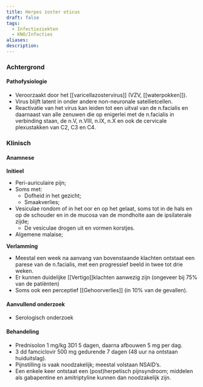 ```yaml
---
title: Herpes zoster oticus
draft: false
tags:
  - Infectieziekten
  - KNO/Infecties
aliases: 
description:
---
```


### Achtergrond
#### Pathofysiologie

- Veroorzaakt door het [[varicellazostervirus]] (VZV, [[waterpokken]]).
- Virus blijft latent in onder andere non-neuronale satellietcellen.
- Reactivatie van het virus kan leiden tot een uitval van de n.facialis en daarnaast van alle zenuwen die op enigerlei met de n.facialis in verbinding staan, de n.V, n.VIII, n.IX, n.X en ook de cervicale plexustakken van C2, C3 en C4.

### Klinisch

#### Anamnese
**Initieel**
- Peri-auriculaire pijn;
- Soms met: 
	- Dofheid in het gezicht;
	- Smaakverlies;
- Vesiculae rondom of in het oor en op het gelaat, soms tot in de hals en op de schouder en in de mucosa van de mondholte aan de ipsilaterale zijde;
	- De vesiculae drogen uit en vormen korstjes.
- Algemene malaise;

**Verlamming**
- Meestal een week na aanvang van bovenstaande klachten ontstaat een parese van de n.facialis, met een progressief beeld in twee tot drie weken. 
- Er kunnen duidelijke [[Vertigo]]klachten aanwezig zijn (ongeveer bij 75% van de patiënten)
- Soms ook een perceptief [[Gehoorverlies]] (in 10% van de gevallen).

#### Aanvullend onderzoek
- Serologisch onderzoek

#### Behandeling
- Prednisolon 1 mg/kg 3D1 5 dagen, daarna afbouwen 5 mg per dag.
- 3 dd famciclovir 500 mg gedurende 7 dagen (48 uur na ontstaan huiduitslag).
- Pijnstilling is vaak noodzakelijk; meestal volstaan NSAID’s.
- Een enkele keer ontstaat een (post)herpetisch pijnsyndroom; middelen als gabapentine en amitriptyline kunnen dan noodzakelijk zijn.


